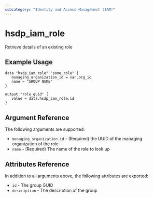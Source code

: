 ```yaml
---
subcategory: "Identity and Access Management (IAM)"
---
```


# hsdp_iam_role

Retrieve details of an existing role

## Example Usage

```hcl
data "hsdp_iam_role" "some_role" {
   managing_organization_id = var.org_id
   name = "GROUP NAME"
}
```

```hcl
output "role_guid" {
   value = data.hsdp_iam_role.id
}
```

## Argument Reference

The following arguments are supported:

* `managing_organization_id` - (Required) the UUID of the managing organization of the role
* `name` - (Required) The name of the role to look up

## Attributes Reference

In addition to all arguments above, the following attributes are exported:

* `id` - The group GUID
* `description` - The description of the group
